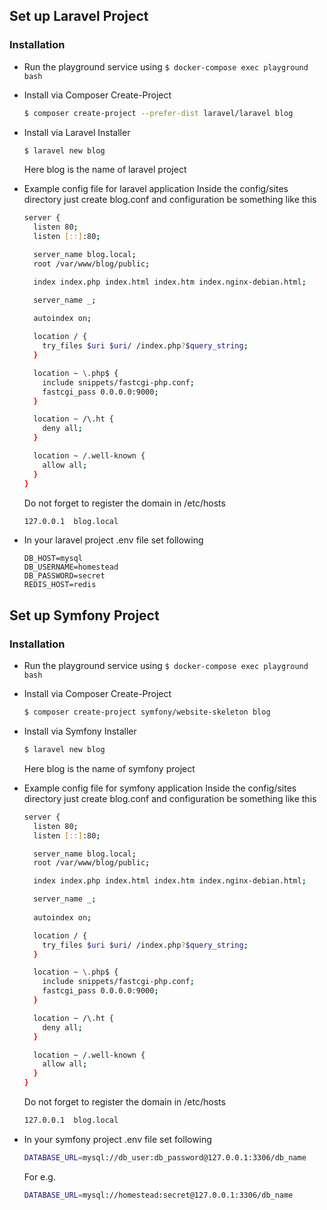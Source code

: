 ## Set up Laravel Project

### Installation
- Run the playground service using ```$ docker-compose exec playground bash```
 
- Install via Composer Create-Project

  ```bash
  $ composer create-project --prefer-dist laravel/laravel blog
  ```
  
- Install via Laravel Installer

  ```bash
  $ laravel new blog
  ```  
  
  Here blog is the name of laravel project

- Example config file for laravel application
  Inside the config/sites directory just create blog.conf and configuration be something like this
  
  ```bash
  server {
    listen 80;
    listen [::]:80;
  
    server_name blog.local;
    root /var/www/blog/public;
  
    index index.php index.html index.htm index.nginx-debian.html;
  
    server_name _;
    
    autoindex on;
  
    location / {
      try_files $uri $uri/ /index.php?$query_string;
    }
  
    location ~ \.php$ {
      include snippets/fastcgi-php.conf;
      fastcgi_pass 0.0.0.0:9000;
    }
  
    location ~ /\.ht {
      deny all;
    }
  
    location ~ /.well-known {
      allow all;
    }
  }
  ```
  Do not forget to register the domain in /etc/hosts
  ```bash
  127.0.0.1  blog.local
  ```
 - In your laravel project .env file set following 
   ```
   DB_HOST=mysql
   DB_USERNAME=homestead
   DB_PASSWORD=secret
   REDIS_HOST=redis
   ```
   
## Set up Symfony Project

### Installation
- Run the playground service using ```$ docker-compose exec playground bash```
 
- Install via Composer Create-Project

  ```bash
  $ composer create-project symfony/website-skeleton blog
  ```
  
- Install via Symfony Installer

  ```bash
  $ laravel new blog
  ```  
  
  Here blog is the name of symfony project

- Example config file for symfony application
  Inside the config/sites directory just create blog.conf and configuration be something like this
  
  ```bash
  server {
    listen 80;
    listen [::]:80;
  
    server_name blog.local;
    root /var/www/blog/public;
  
    index index.php index.html index.htm index.nginx-debian.html;
  
    server_name _;
    
    autoindex on;
  
    location / {
      try_files $uri $uri/ /index.php?$query_string;
    }
  
    location ~ \.php$ {
      include snippets/fastcgi-php.conf;
      fastcgi_pass 0.0.0.0:9000;
    }
  
    location ~ /\.ht {
      deny all;
    }
  
    location ~ /.well-known {
      allow all;
    }
  }
  ```
  Do not forget to register the domain in /etc/hosts
  ```bash
  127.0.0.1  blog.local
  ```
 - In your symfony project .env file set following 
   ```bash
   DATABASE_URL=mysql://db_user:db_password@127.0.0.1:3306/db_name
   ```   
   For e.g.

   ```bash
   DATABASE_URL=mysql://homestead:secret@127.0.0.1:3306/db_name
   ```